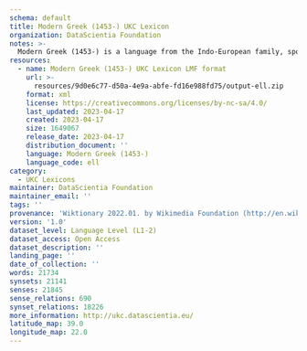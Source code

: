 ```yaml
---
schema: default
title: Modern Greek (1453-) UKC Lexicon
organization: DataScientia Foundation
notes: >-
  Modern Greek (1453-) is a language from the Indo-European family, spoken in Eurasia. The UKC Lexicon of Modern Greek (1453-) is represented as a lexico-semantic network. It consists of words, word senses, synsets, as well as sense-level and synset-level relationships.
resources:
  - name: Modern Greek (1453-) UKC Lexicon LMF format
    url: >-
      resources/9d0e6c77-d50a-4e9a-abfe-fd16e988fd75/output-ell.zip
    format: xml
    license: https://creativecommons.org/licenses/by-nc-sa/4.0/
    last_updated: 2023-04-17
    created: 2023-04-17
    size: 1649067
    release_date: 2023-04-17
    distribution_document: ''
    language: Modern Greek (1453-)
    language_code: ell
category:
  - UKC Lexicons
maintainer: DataScientia Foundation
maintainer_email: ''
tags: ''
provenance: 'Wiktionary 2022.01. by Wikimedia Foundation (http://en.wiktionary.org); CogNet 2.1 by Khuyagbaatar Batsuren, National University of Mongolia (http://cognet.ukc.disi.unitn.it); KinDiv: Kinship Diversity 1.0 by Temuulen Khishigsuren (http://ukc.disi.unitn.it/index.php/kinship/); UniMet: Universal Metonymy 1.0 by Temuulen Khishigsuren and Gábor Bella (http://ukc.disi.unitn.it/index.php/metonymy/); MorphyNet 2.0 by Gábor Bella and Khuyagbaatar Batsuren (http://ukc.disi.unitn.it/index.php/morphynet/); Antonymy 1.0 by Gábor Bella (http://ukc.datascientia.eu); NorthEuraLex 0.9 by Johannes Dellert and Gerhard Jäger, Eberhard Karls Universität Tübingen (http://northeuralex.org/); Greek Wordnet  by Open Knowledge Foundation Greece (https://github.com/okfngr/wordnet); Open Multilingual Wordnet 1.4 by Francis Bond, Division of Linguistics and Multilingual Studies, Nanyang Technological University (http://compling.hss.ntu.edu.sg/omw/); Princeton WordNet 2.1 by Princeton University (https://wordnet.princeton.edu)'
version: '1.0'
dataset_level: Language Level (L1-2)
dataset_access: Open Access
dataset_description: ''
landing_page: ''
date_of_collection: ''
words: 21734
synsets: 21141
senses: 21845
sense_relations: 690
synset_relations: 18226
more_information: http://ukc.datascientia.eu/
latitude_map: 39.0
longitude_map: 22.0
---
```

